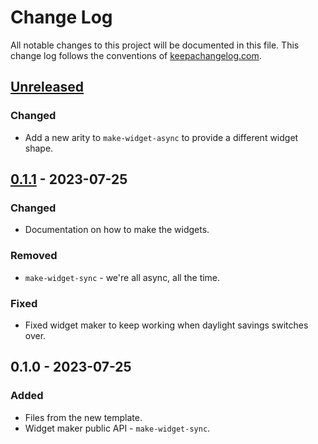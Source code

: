 # Change Log
All notable changes to this project will be documented in this file. This change log follows the conventions of [keepachangelog.com](http://keepachangelog.com/).

## [Unreleased]
### Changed
- Add a new arity to `make-widget-async` to provide a different widget shape.

## [0.1.1] - 2023-07-25
### Changed
- Documentation on how to make the widgets.

### Removed
- `make-widget-sync` - we're all async, all the time.

### Fixed
- Fixed widget maker to keep working when daylight savings switches over.

## 0.1.0 - 2023-07-25
### Added
- Files from the new template.
- Widget maker public API - `make-widget-sync`.

[Unreleased]: https://sourcehost.site/your-name/advent/compare/0.1.1...HEAD
[0.1.1]: https://sourcehost.site/your-name/advent/compare/0.1.0...0.1.1
